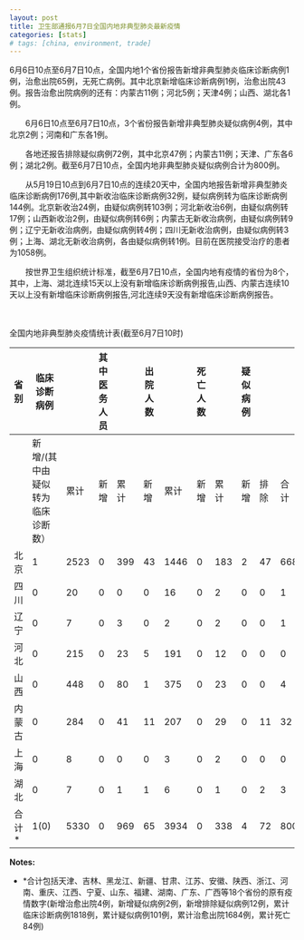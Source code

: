 ```yaml
---
layout: post
title: 卫生部通报6月7日全国内地非典型肺炎最新疫情
categories: [stats]
# tags: [china, environment, trade]
---
```


6月6日10点至6月7日10点，全国内地1个省份报告新增非典型肺炎临床诊断病例1例，治愈出院65例，无死亡病例。其中北京新增临床诊断病例1例，治愈出院43例。报告治愈出院病例的还有：内蒙古11例；河北5例；天津4例；山西、湖北各1例。

　　6月6日10点至6月7日10点，3个省份报告新增非典型肺炎疑似病例4例，其中北京2例；河南和广东各1例。


　　各地还报告排除疑似病例72例，其中北京47例；内蒙古11例；天津、广东各6例；湖北2例。截至6月7日10点，全国内地非典型肺炎疑似病例合计为800例。

　　从5月19日10点到6月7日10点的连续20天中，全国内地报告新增非典型肺炎临床诊断病例176例,其中新收治临床诊断病例32例，疑似病例转为临床诊断病例144例。北京新收治24例，由疑似病例转103例；河北新收治6例，由疑似病例转17例；山西新收治2例，由疑似病例转6例；内蒙古无新收治病例，由疑似病例转9例；辽宁无新收治病例，由疑似病例转4例；四川无新收治病例，由疑似病例转3例；上海、湖北无新收治病例，各由疑似病例转1例。目前在医院接受治疗的患者为1058例。

　　按世界卫生组织统计标准，截至6月7日10点，全国内地有疫情的省份为8个，其中，上海、湖北连续15天以上没有新增临床诊断病例报告,山西、内蒙古连续10天以上没有新增临床诊断病例报告,河北连续9天没有新增临床诊断病例报告。

　　

全国内地非典型肺炎疫情统计表(截至6月7日10时)


| 省 别   | 临床诊断病例            |      | 其中医务人员 |     | 出院人数 |      | 死亡人数 |     | 疑似病例 |    |     |
| ----- | ----------------- | ---- | ------ | --- | ---- | ---- | ---- | --- | ---- | -- | --- |
|       | 新增/(其中由疑似转为临床诊断数） | 累计   | 新增     | 累计  | 新增   | 累计   | 新增   | 累计  | 新增   | 排除 | 合计  |
| 北京    | 1                 | 2523 | 0      | 399 | 43   | 1446 | 0    | 183 | 2    | 47 | 668 |
| 四川    | 0                 | 20   | 0      | 0   | 0    | 16   | 0    | 2   | 0    | 0  | 1   |
| 辽宁    | 0                 | 7    | 0      | 3   | 0    | 2    | 0    | 2   | 0    | 0  | 1   |
| 河北    | 0                 | 215  | 0      | 23  | 5    | 191  | 0    | 12  | 0    | 0  | 0   |
| 山西    | 0                 | 448  | 0      | 80  | 1    | 375  | 0    | 23  | 0    | 0  | 4   |
| 内蒙古   | 0                 | 284  | 0      | 41  | 11   | 207  | 0    | 29  | 0    | 11 | 32  |
| 上海    | 0                 | 8    | 0      | 0   | 0    | 3    | 0    | 2   | 0    | 0  | 0   |
| 湖北    | 0                 | 7    | 0      | 1   | 1    | 6    | 0    | 1   | 0    | 2  | 3   |
| 合 计\* | 1(0)              | 5330 | 0      | 969 | 65   | 3934 | 0    | 338 | 4    | 72 | 800 |



**Notes:**
* *合计包括天津、吉林、黑龙江、新疆、甘肃、江苏、安徽、陕西、浙江、河南、重庆、江西、宁夏、山东、福建、湖南、广东、广西等18个省份的原有疫情数字(新增治愈出院4例，新增疑似病例2例，新增排除疑似病例12例，累计临床诊断病例1818例，累计疑似病例101例，累计治愈出院1684例，累计死亡84例)
